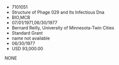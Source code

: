 * 7101051
* Structure of Phage 029 and Its Infectious Dna
* BIO,MCB
* 07/01/1971,06/30/1977
* Bernard Reilly, University of Minnesota-Twin Cities
* Standard Grant
*   name not available
* 06/30/1977
* USD 93,000.00

NONE